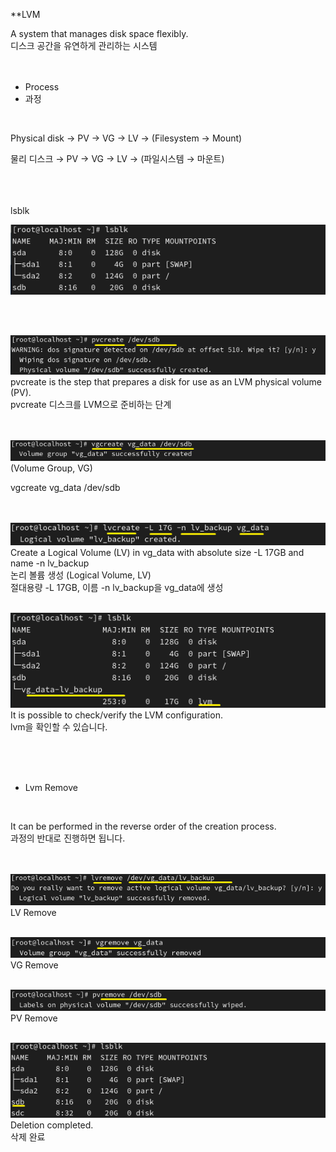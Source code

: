 **LVM<br>

A system that manages disk space flexibly.<br>
디스크 공간을 유연하게 관리하는 시스템<br>
<br>
<br>

* Process<br>
* 과정<br>
<br>


Physical disk → PV → VG → LV → (Filesystem → Mount)<br>

물리 디스크 → PV → VG → LV → (파일시스템 → 마운트) <br>
<br>
<br>
<br>

lsblk

![image break](../Pictur/step12/lvm1.png)<br>


<br>
<Br>

![image break](../Pictur/step12/lvm2.png)<br>
pvcreate is the step that prepares a disk for use as an LVM physical volume (PV).<br>
pvcreate 디스크를 LVM으로 준비하는 단계<br>
<br>
<br>

![image break](../Pictur/step12/lvm3.png)<br>
(Volume Group, VG)<br>

vgcreate vg_data /dev/sdb<br>
<Br>
<Br>




![image break](../Pictur/step12/lvm4.png)<br>
Create a Logical Volume (LV) in vg_data with absolute size -L 17GB and name -n lv_backup<br>
논리 볼륨 생성 (Logical Volume, LV)<br>
절대용량 -L 17GB, 이름 -n lv_backup을 vg_data에 생성 
<br>
<br>


![image break](../Pictur/step12/lvm5.png)<br>
It is possible to check/verify the LVM configuration.<br>
lvm을 확인할 수 있습니다.


<br>
<br>
<br>

* Lvm Remove<Br>
<Br>

It can be performed in the reverse order of the creation process.<Br>
과정의 반대로 진행하면 됩니다.<br>
<br>
<Br>

![image break](../Pictur/step12/lvm6.png)<br>
LV Remove<br>
<br>

![image break](../Pictur/step12/lvm7.png)<br>
VG Remove <br>
<br>

![image break](../Pictur/step12/lvm8.png)<br>
PV Remove<br>
<br>

![image break](../Pictur/step12/lvm9.png)<br>
Deletion completed.<br>
삭제 완료<br>









